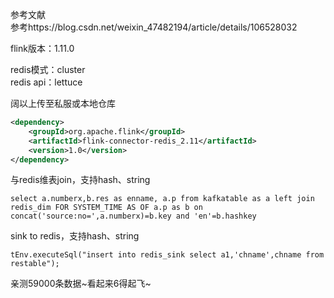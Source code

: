 参考文献  
参考https://blog.csdn.net/weixin_47482194/article/details/106528032

flink版本：1.11.0  

redis模式：cluster  
redis api：lettuce  

阔以上传至私服或本地仓库  
```pom.xml
<dependency>
    <groupId>org.apache.flink</groupId>
    <artifactId>flink-connector-redis_2.11</artifactId>
    <version>1.0</version>
</dependency>
```

与redis维表join，支持hash、string  
```join sql
select a.numberx,b.res as enname, a.p from kafkatable as a left join redis_dim FOR SYSTEM_TIME AS OF a.p as b on concat('source:no=',a.numberx)=b.key and 'en'=b.hashkey
```
sink to redis，支持hash、string  
```insert sql
tEnv.executeSql("insert into redis_sink select a1,'chname',chname from restable");
```

亲测59000条数据\~看起来6得起飞\~
